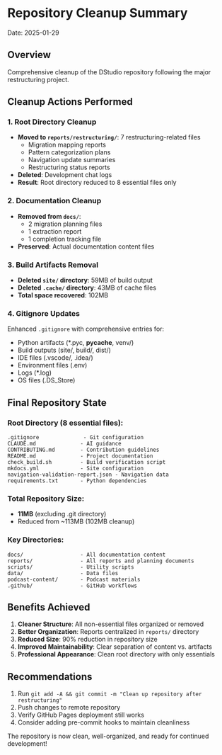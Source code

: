 # Repository Cleanup Summary

Date: 2025-01-29

## Overview

Comprehensive cleanup of the DStudio repository following the major restructuring project.

## Cleanup Actions Performed

### 1. Root Directory Cleanup
- **Moved to `reports/restructuring/`**: 7 restructuring-related files
  - Migration mapping reports
  - Pattern categorization plans
  - Navigation update summaries
  - Restructuring status reports
- **Deleted**: Development chat logs
- **Result**: Root directory reduced to 8 essential files only

### 2. Documentation Cleanup
- **Removed from `docs/`**: 
  - 2 migration planning files
  - 1 extraction report
  - 1 completion tracking file
- **Preserved**: Actual documentation content files

### 3. Build Artifacts Removal
- **Deleted `site/` directory**: 59MB of build output
- **Deleted `.cache/` directory**: 43MB of cache files
- **Total space recovered**: 102MB

### 4. Gitignore Updates
Enhanced `.gitignore` with comprehensive entries for:
- Python artifacts (*.pyc, __pycache__, venv/)
- Build outputs (site/, build/, dist/)
- IDE files (.vscode/, .idea/)
- Environment files (.env)
- Logs (*.log)
- OS files (.DS_Store)

## Final Repository State

### Root Directory (8 essential files):
```
.gitignore              - Git configuration
CLAUDE.md              - AI guidance
CONTRIBUTING.md        - Contribution guidelines
README.md              - Project documentation
check_build.sh         - Build verification script
mkdocs.yml             - Site configuration
navigation-validation-report.json - Navigation data
requirements.txt       - Python dependencies
```

### Total Repository Size:
- **11MB** (excluding .git directory)
- Reduced from ~113MB (102MB cleanup)

### Key Directories:
```
docs/                  - All documentation content
reports/               - All reports and planning documents
scripts/               - Utility scripts
data/                  - Data files
podcast-content/       - Podcast materials
.github/               - GitHub workflows
```

## Benefits Achieved

1. **Cleaner Structure**: All non-essential files organized or removed
2. **Better Organization**: Reports centralized in `reports/` directory
3. **Reduced Size**: 90% reduction in repository size
4. **Improved Maintainability**: Clear separation of content vs. artifacts
5. **Professional Appearance**: Clean root directory with only essentials

## Recommendations

1. Run `git add -A && git commit -m "Clean up repository after restructuring"`
2. Push changes to remote repository
3. Verify GitHub Pages deployment still works
4. Consider adding pre-commit hooks to maintain cleanliness

The repository is now clean, well-organized, and ready for continued development!
